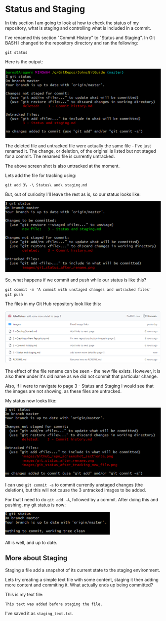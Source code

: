 # Status and Staging

In this section I am going to look at how to check the status of my repository, what is staging and controlling what is included in a commit.

I've renamed this section "Commit History" to "Status and Staging". In Git BASH I changed to the repository directory and ran the following:
```
git status
```

Here is the output:

![Screen shot of git status output after renaming a file](images/git_status_after_rename.png)

The deleted file and untracked file were actually the same file - I've just renamed it. The change, or deletion, of the original is listed but not staged for a commit. The renamed file is currently untracked.

The above screen shot is also untracked at the moment.

Lets add the file for tracking using:
```
git add 3\ -\ Status\ and\ staging.md
```

But, out of curiosity I'll leave the rest as is, so our status looks like:

![Screen shot of git status output after renaming a file](images/git_status_after_tracking_new_file.png)

So, what happens if we commit and push while our status is like this?

```
git commit -m 'A commit with unstaged changes and untracked files'
git push
```

The files in my Git Hub repository look like this:

![Screen shot of my repository after commit some changes and not others](images/GitHub_repo_screenshot_section3a.png)

The effect of the file rename can be seen - the new file exists. However, it is also there under it's old name as we did not commit that particular change.

Also, if I were to navigate to page 3 - Status and Staging I would see that the images are not showing, as these files are untracked.

My status now looks like:

![Git status showing untracked files and an unstaged deletion](images/git_status_with_untracked_files.png)

I can use `git commit -a` to commit currently unstaged changes (the deletion), but this will not cause the 3 untracked images to be added.

For that I need to do `git add -A`, followed by a commit. After doing this and pushing, my git status is now:

![Screen shot of status of an up to date local repository](images/git_status_A_ok.png)

All is well, and up to date.

## More about Staging

Staging a file add a snapshot of its current state to the staging environment.

Lets try creating a simple text file with some content, staging it then adding more content and commiting it. What actually ends up being committed?

This is my text file:
```
This text was added before staging the file.
```
I've saved it as `staging_text.txt`.

